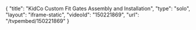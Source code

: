 {
    "title": "KidCo Custom Fit Gates Assembly and Installation",
    "type": "solo",
    "layout": "iframe-static",
    "videoId": "150221869",
    "url": "\/tvpembed\/150221869"
}